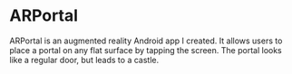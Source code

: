 # ARPortal
ARPortal is an augmented reality Android app I created. It allows users to place a portal on any flat surface by tapping the screen. The portal looks like a regular door, but leads to a castle.
